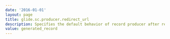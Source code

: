 ```yaml
---
date: '2016-01-01'
layout: page
title: glide.sc.producer.redirect_url
description: Specifies the default behavior of record producer after record generation
value: generated_record
---
```

